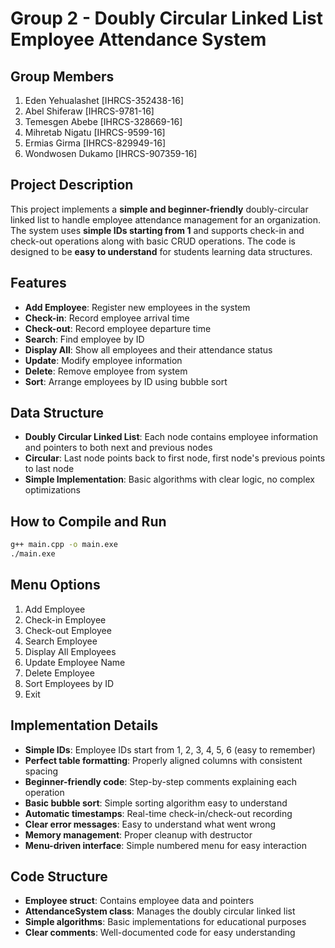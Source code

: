 # Group 2 - Doubly Circular Linked List Employee Attendance System

## Group Members
1. Eden Yehualashet [IHRCS-352438-16]
2. Abel Shiferaw [IHRCS-9781-16]
3. Temesgen Abebe [IHRCS-328669-16]
4. Mihretab Nigatu [IHRCS-9599-16]
5. Ermias Girma [IHRCS-829949-16]
6. Wondwosen Dukamo [IHRCS-907359-16]

## Project Description
This project implements a **simple and beginner-friendly** doubly-circular linked list to handle employee attendance management for an organization. The system uses **simple IDs starting from 1** and supports check-in and check-out operations along with basic CRUD operations. The code is designed to be **easy to understand** for students learning data structures.

## Features
- **Add Employee**: Register new employees in the system
- **Check-in**: Record employee arrival time
- **Check-out**: Record employee departure time
- **Search**: Find employee by ID
- **Display All**: Show all employees and their attendance status
- **Update**: Modify employee information
- **Delete**: Remove employee from system
- **Sort**: Arrange employees by ID using bubble sort

## Data Structure
- **Doubly Circular Linked List**: Each node contains employee information and pointers to both next and previous nodes
- **Circular**: Last node points back to first node, first node's previous points to last node
- **Simple Implementation**: Basic algorithms with clear logic, no complex optimizations

## How to Compile and Run
```bash
g++ main.cpp -o main.exe
./main.exe
```

## Menu Options
1. Add Employee
2. Check-in Employee
3. Check-out Employee
4. Search Employee
5. Display All Employees
6. Update Employee Name
7. Delete Employee
8. Sort Employees by ID
9. Exit

## Implementation Details
- **Simple IDs**: Employee IDs start from 1, 2, 3, 4, 5, 6 (easy to remember)
- **Perfect table formatting**: Properly aligned columns with consistent spacing
- **Beginner-friendly code**: Step-by-step comments explaining each operation
- **Basic bubble sort**: Simple sorting algorithm easy to understand
- **Automatic timestamps**: Real-time check-in/check-out recording
- **Clear error messages**: Easy to understand what went wrong
- **Memory management**: Proper cleanup with destructor
- **Menu-driven interface**: Simple numbered menu for easy interaction

## Code Structure
- **Employee struct**: Contains employee data and pointers
- **AttendanceSystem class**: Manages the doubly circular linked list
- **Simple algorithms**: Basic implementations for educational purposes
- **Clear comments**: Well-documented code for easy understanding
